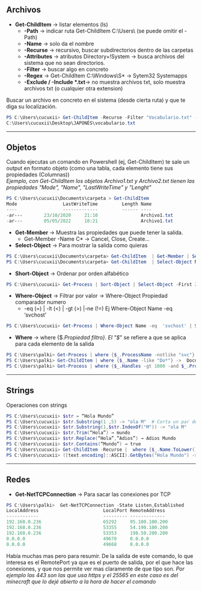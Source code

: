 
##  Archivos
 - **Get-ChildItem** → listar elementos (ls)
   *   **-Path** → indicar ruta   Get-ChildItem C:\Users\  (se puede omitir el -Path)
   *   **-Name** → solo da el nombre    
   *   **-Recurse** → recursivo, buscar subdirectorios dentro de las carpetas
   *   **-Attributes** → atributos   Directory+!System → busca archivos del sistema que no sean directorios.
   *   **-Filter** -> buscar algo en concreto
   *   **-Regex** → Get-ChildItem C:\Windows\S* → Sytem32 Systemapps
   *   **-Exclude / -Include \*.txt**→ no muestra archivos txt, solo muestra archivos txt (o cualquier otra extension)

Buscar un archivo en concreto en el sistema (desde cierta ruta) y que te diga su localización.
```powershell
PS C:\Users\cucuxii> Get-ChildItem -Recurse -Filter "Vocabulario.txt" -Name
C:\Users\cucuxii\Desktop\JAPONÉS\vocabulario.txt
```
---------------------------------------------------------------------------------------------------------------------------------------------------------------

##  Objetos
Cuando ejecutas un comando en Powershell (ej, Get-ChildItem) te sale un output en formato objeto  (como una tabla, cada elemento tiene sus propiedades (Columnas))  
*Ejemplo, con Get-ChildItem los objetos Archivo1.txt y Archivo2.txt tienen las propiedades "Mode", "Name", "LastWriteTime" y "Lenght"*   
```powershell
PS C:\Users\cucuxii\Documents\carpeta > Get-ChildItem
Mode                 LastWriteTime         Length Name
----                 -------------         ------ ----
-ar---        23/10/2020     21:10                Archivo1.txt
-ar---        05/05/2022     18:21                Archivo1.txt
```
 - **Get-Member** -> Muestra las propiedades que puede tener la salida. 
   * Get-Member -Name C* → Cancel, Close, Create...
 - **Select-Object** -> Para mostrar la salida como quieras
```powershell
PS C:\Users\cucuxii\Documents\carpeta> Get-ChildItem  | Get-Member | Select-Object Name -> Mode, Name, Extension, Lenght
PS C:\Users\cucuxii\Documents\carpeta> Get-ChildItem  | Select-Object Name, BaseName -First 3 -> Archivo1.txt    -a----, Archivo2.txt    -a----
```
 - **Short-Object** -> Ordenar por orden alfabético
```powershell
PS C:\Users\cucuxii> Get-Process | Sort-Object | Select-Object -First 2 -> AdminService,  AdobeIPCBroker
```
 - **Where-Object** -> Filtrar por valor →  Where-Object Propiedad comparador numero
   * -eq (=) | -lt (<) | -gt (>) |-ne (!=)  Ej Where-Object Name -eq  ‘svchost’ 
```powershell
PS C:\Users\cucuxii> Get-Process | Where-Object Name -eq  'svchost' | Select-Object -First 2 Name -> svchost, svchost
```
 - **Where** -> where {$_.Propiedad filtro}. El "$_" se refiere a que se aplica para cada elemento de la salida
```powershell
PS C:\Users\palki> Get-Process | where {$_.ProcessName -notlike "svc"} | Select-Object -First 2 Name -> AdminService, AdobeIPCBroker
PS C:\Users\palki> Get-ChildItem | where {$_.Name -like "Do*"} ->  Documents, Downloads   
PS C:\Users\palki> Get-Process | where {$_.Handles -gt 1000 -and $_.ProcessName -match “svchost|chrome”}
```
--------------------------------------------------------------------

##  Strings
Operaciones con strings 
```powershell
PS C:\Users\cucuxii> $str = “Hola Mundo”		
PS C:\Users\cucuxii> $str.Substring(1 ,5) -> "ola M"  # Corta un par de caracteres 
PS C:\Users\cucuxii> $str.Substring(1,$str.IndexOf("M")) -> "ola M"
PS C:\Users\cucuxii> $str.Trim(“Hola”) → mundo
PS C:\Users\cucuxii> $str.Replace(“Hola”,”Adios”) → Adios Mundo
PS C:\Users\cucuxii> $str.Contains(“Mundo”) → true
PS C:\Users\cucuxii> Get-ChildItem -Recurse |  where {$_.Name.ToLower().Contains("archivo")} -> Archivo1.txt, Atchivo2.txt
PS C:\Users\cucuxii> ([text.encoding]::ASCII).GetBytes("Hola Mundo") -> 72,111,108,97,32,77,117,110,100,111
```
--------------------------------------------------------------------

##  Redes
 - **Get-NetTCPConnection** -> Para sacar las conexiones por TCP
```powershell
PS C:\Users\palki>  Get-NetTCPConnection -State Listen,Established
LocalAddress                        LocalPort RemoteAddress                       RemotePort State       AppliedSetting OwningProcess
------------                        --------- -------------                       ---------- -----       -------------- -------------
192.168.0.236                       65292     95.100.100.200                      443        Established Internet       12172
192.168.0.236                       53355     54.190.100.200                      443        Established Internet       3288
192.168.0.236                       53353     198.50.200.200                      25565      Established Internet       3288
0.0.0.0                             49670     0.0.0.0                             0          Listen                     308
0.0.0.0                             49668     0.0.0.0                             0          Listen                     6004
```
Había muchas mas pero para resumir. De la salida de este comando, lo que interesa es el RemotePort ya que es el puerto de salida,
por el que hace las conexiones, y que nos permite ver mas claramente de que tipo son. 
*Por ejemplo las 443 son las que usa https y el 25565 en este caso es del minecraft que lo dejé abierto a la hora de hacer el comando*
